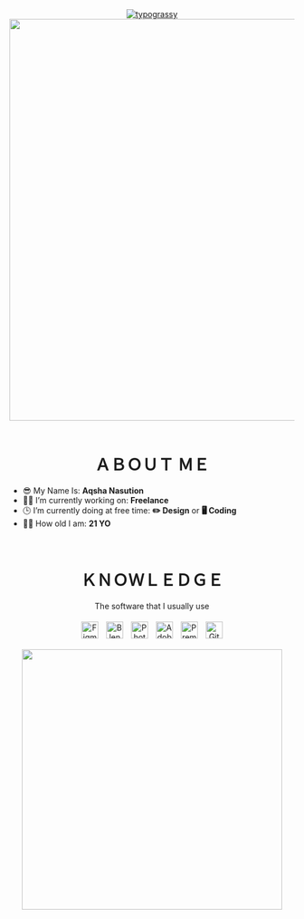 <div align="center">
  <a href="https://github.com/kawarimidoll/typograssy">
    <img alt="typograssy" src="https://typograssy.deno.dev/api?text=AQSHA%20NASUTION&l0=none&l1=800080&bg=000000&frame=none&speed=100&comment=">
  </a>
</div>
<div align="center">
  <img width="710" height="auto" src="gojo-jujutsu-kaisen.gif">
</div>

<br>
<h1 align="center">ＡＢＯＵＴ ＭＥ</h1>
<ul>
  <li> 😎 My Name Is: <b>Aqsha Nasution</b></li>
  <li> 🙋‍♂️ I’m currently working on: <b>Freelance</b></li>
  <li> 🕒 I’m currently doing at free time: <b>✏️ Design</b> or <b>🖥️ Coding</b></li>
  <li> 🧑‍🎓 How old I am: <b>21 YO</b></li>
</ul>

<br>
<h1 align="center">ＫＮＯＷＬＥＤＧＥ</h1>
<div align="center">
  <p align="center">The software that I usually use<br></p>
  <p align="center">
    <img style="margin: 5px" src="https://img.shields.io/badge/-Figma-F24E1E?style=flat-square&logo=Figma&logoColor=white" alt="Figma" height="30" />  
    <img style="margin: 5px" src="https://img.shields.io/badge/-Blender-F5792A?style=flat-square&logo=Blender&logoColor=white" alt="Blender" height="30" />  
    <img style="margin: 5px" src="https://img.shields.io/badge/-Photoshop-31A8FF?style=flat-square&logo=Adobe-Photoshop&logoColor=white" alt="Photoshop" height="30" />  
    <img style="margin: 5px" src="https://img.shields.io/badge/-Adobe_Illustrator-FF9A00?style=flat-square&logo=Adobe-Illustrator&logoColor=white" alt="Adobe Illustrator" height="30" />  
    <img style="margin: 5px" src="https://img.shields.io/badge/-Premiere_Pro-9999FF?style=flat-square&logo=Adobe-Premiere-Pro&logoColor=white" alt="Premiere Pro" height="30" />  
    <img style="margin: 5px" src="https://img.shields.io/badge/-GitHub-181717?style=flat-square&logo=GitHub&logoColor=white" alt="Github" height="30" />  
  </p>
  <img src="Add-ons/AS.gif" width="460px" height="auto" align="center">
</div>

